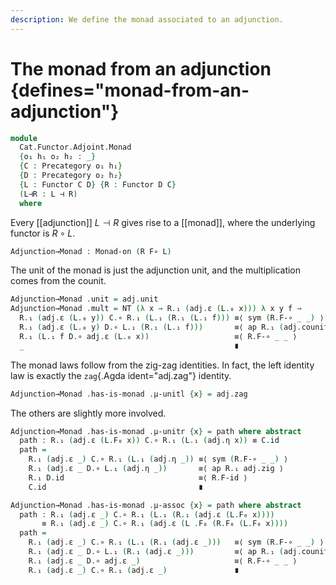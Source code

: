 ```yaml
---
description: We define the monad associated to an adjunction.
---
```

<!--
```agda
open import Cat.Functor.Adjoint
open import Cat.Diagram.Monad
open import Cat.Prelude

open Monad-on
open is-monad
open Functor
open _=>_
```
-->

# The monad from an adjunction {defines="monad-from-an-adjunction"}

```agda
module
  Cat.Functor.Adjoint.Monad
  {o₁ h₁ o₂ h₂ : _}
  {C : Precategory o₁ h₁}
  {D : Precategory o₂ h₂}
  {L : Functor C D} {R : Functor D C}
  (L⊣R : L ⊣ R)
  where
```

<!--
```agda
private
  module C = Precategory C
  module D = Precategory D
  module L = Functor L
  module R = Functor R
  module adj = _⊣_ L⊣R
```
-->

Every [[adjunction]] $L \dashv R$ gives rise to a [[monad]], where the
underlying functor is $R \circ L$.

```agda
Adjunction→Monad : Monad-on (R F∘ L)
```

The unit of the monad is just the adjunction unit, and the multiplication
comes from the counit.

```agda
Adjunction→Monad .unit = adj.unit
Adjunction→Monad .mult = NT (λ x → R.₁ (adj.ε (L.₀ x))) λ x y f →
  R.₁ (adj.ε (L.₀ y)) C.∘ R.₁ (L.₁ (R.₁ (L.₁ f))) ≡⟨ sym (R.F-∘ _ _) ⟩
  R.₁ (adj.ε (L.₀ y) D.∘ L.₁ (R.₁ (L.₁ f)))       ≡⟨ ap R.₁ (adj.counit.is-natural _ _ _) ⟩
  R.₁ (L.₁ f D.∘ adj.ε (L.₀ x))                   ≡⟨ R.F-∘ _ _ ⟩
  _                                               ∎
```

The monad laws follow from the zig-zag identities. In fact, the
left identity law is exactly the `zag`{.Agda ident="adj.zag"}
identity.

```agda
Adjunction→Monad .has-is-monad .μ-unitl {x} = adj.zag
```

The others are slightly more involved.

```agda
Adjunction→Monad .has-is-monad .μ-unitr {x} = path where abstract
  path : R.₁ (adj.ε (L.F₀ x)) C.∘ R.₁ (L.₁ (adj.η x)) ≡ C.id
  path =
    R.₁ (adj.ε _) C.∘ R.₁ (L.₁ (adj.η _)) ≡⟨ sym (R.F-∘ _ _) ⟩
    R.₁ (adj.ε _ D.∘ L.₁ (adj.η _))       ≡⟨ ap R.₁ adj.zig ⟩
    R.₁ D.id                              ≡⟨ R.F-id ⟩
    C.id                                  ∎

Adjunction→Monad .has-is-monad .μ-assoc {x} = path where abstract
  path : R.₁ (adj.ε _) C.∘ R.₁ (L.₁ (R.₁ (adj.ε (L.F₀ x))))
       ≡ R.₁ (adj.ε _) C.∘ R.₁ (adj.ε (L .F₀ (R.F₀ (L.F₀ x))))
  path =
    R.₁ (adj.ε _) C.∘ R.₁ (L.₁ (R.₁ (adj.ε _)))   ≡⟨ sym (R.F-∘ _ _) ⟩
    R.₁ (adj.ε _ D.∘ L.₁ (R.₁ (adj.ε _)))         ≡⟨ ap R.₁ (adj.counit.is-natural _ _ _) ⟩
    R.₁ (adj.ε _ D.∘ adj.ε _)                     ≡⟨ R.F-∘ _ _ ⟩
    R.₁ (adj.ε _) C.∘ R.₁ (adj.ε _)               ∎
```
